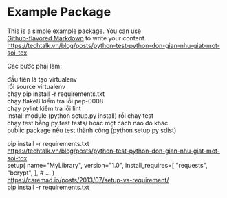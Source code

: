 # Example Package

This is a simple example package. You can use <br />
[Github-flavored Markdown](https://guides.github.com/features/mastering-markdown/)
to write your content.  <br />
https://techtalk.vn/blog/posts/python-test-python-don-gian-nhu-giat-mot-soi-tox

Các bước phải làm: <br />

đầu tiên là tạo virtualenv <br />
rồi source virtualenv <br />
chạy pip install -r requirements.txt <br />
chạy flake8 kiểm tra lỗi pep-0008 <br />
chạy pylint kiểm tra lỗi lint  <br />
install module (python setup.py install) rồi chạy test <br />
chạy test bằng py.test tests/ hoặc một cách nào đó khác <br />
public package nếu test thành công (python setup.py sdist) <br />


pip install -r requirements.txt <br />
https://techtalk.vn/blog/posts/python-test-python-don-gian-nhu-giat-mot-soi-tox
 <br />
setup(
    name="MyLibrary",
    version="1.0",
    install_requires=[
        "requests",
        "bcrypt",
    ],
    # ...
)
 <br />
https://caremad.io/posts/2013/07/setup-vs-requirement/
 <br />
pip install -r requirements.txt
